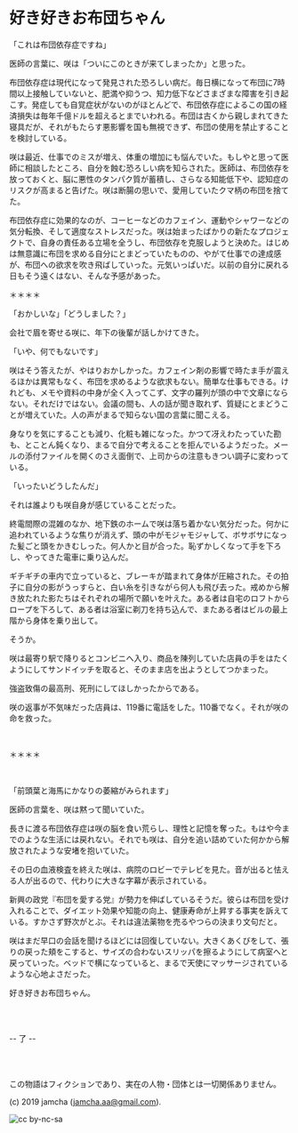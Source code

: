 

# 好き好きお布団ちゃん

「これは布団依存症ですね」

医師の言葉に、咲は「ついにこのときが来てしまったか」と思った。

布団依存症は現代になって発見された恐ろしい病だ。毎日横になって布団に7時間以上接触していないと、肥満や抑うつ、知力低下などさまざまな障害を引き起こす。発症しても自覚症状がないのがほとんどで、布団依存症によるこの国の経済損失は毎年千億ドルを超えるとまでいわれる。布団は古くから親しまれてきた寝具だが、それがもたらす悪影響を国も無視できず、布団の使用を禁止することを検討している。

咲は最近、仕事でのミスが増え、体重の増加にも悩んでいた。もしやと思って医師に相談したところ、自分を蝕む恐ろしい病を知らされた。医師は、布団依存を放っておくと、脳に悪性のタンパク質が蓄積し、さらなる知能低下や、認知症のリスクが高まると告げた。咲は断腸の思いで、愛用していたクマ柄の布団を捨てた。

布団依存症に効果的なのが、コーヒーなどのカフェイン、運動やシャワーなどの気分転換、そして適度なストレスだった。咲は始まったばかりの新たなプロジェクトで、自身の責任ある立場を全うし、布団依存を克服しようと決めた。はじめは無意識に布団を求める自分にとまどっていたものの、やがて仕事での達成感が、布団への欲求を吹き飛ばしていった。元気いっぱいだ。以前の自分に戻れる日もそう遠くはない、そんな予感があった。

＊＊＊＊

「おかしいな」「どうしました？」

会社で眉を寄せる咲に、年下の後輩が話しかけてきた。

「いや、何でもないです」

咲はそう答えたが、やはりおかしかった。カフェイン剤の影響で時たま手が震えるほかは異常もなく、布団を求めるような欲求もない。簡単な仕事もできる。けれども、メモや資料の中身が全く入ってこず、文字の羅列が頭の中で文章にならない。それだけではない。会議の間も、人の話が聞き取れず、質疑にとまどうことが増えていた。人の声がまるで知らない国の言葉に聞こえる。

身なりを気にすることも減り、化粧も雑になった。かつて冴えわたっていた勘も、とことん鈍くなり、まるで自分で考えることを拒んでいるようだった。メールの添付ファイルを開くのさえ面倒で、上司からの注意もきつい調子に変わっている。

「いったいどうしたんだ」

それは誰よりも咲自身が感じていることだった。

終電間際の混雑のなか、地下鉄のホームで咲は落ち着かない気分だった。何かに追われているような焦りが消えず、頭の中がモジャモジャして、ボサボサになった髪ごと頭をかきむしった。何人かと目が合った。恥ずかしくなって手を下ろし、やってきた電車に乗り込んだ。

ギチギチの車内で立っていると、ブレーキが踏まれて身体が圧縮された。その拍子に自分の影がうっすらと、白い糸を引きながら何人も飛び去った。戒めから解き放たれた影たちはそれぞれの場所で願いを叶えた。ある者は自宅のロフトからロープを下ろして、ある者は浴室に剃刀を持ち込んで、またある者はビルの最上階から身体を乗り出して。

そうか。

咲は最寄り駅で降りるとコンビニへ入り、商品を陳列していた店員の手をはたくようにしてサンドイッチを取ると、そのまま店を出ようとしてつかまった。

強盗致傷の最高刑、死刑にしてほしかったからである。

咲の返事が不気味だった店員は、119番に電話をした。110番でなく。それが咲の命を救った。

<br>

＊＊＊＊

<br>

「前頭葉と海馬にかなりの萎縮がみられます」

医師の言葉を、咲は黙って聞いていた。

長きに渡る布団依存症は咲の脳を食い荒らし、理性と記憶を奪った。もはや今までのような生活には戻れない。それでも咲は、自分を追い詰めていた何かから解放されたような安堵を抱いていた。

その日の血液検査を終えた咲は、病院のロビーでテレビを見た。音が出ると怯える人が出るので、代わりに大きな字幕が表示されている。

新興の政党『布団を愛する党』が勢力を伸ばしているそうだ。彼らは布団を受け入れることで、ダイエット効果や知能の向上、健康寿命が上昇する事実を訴えている。すかさず野次がとぶ。それは違法薬物を売るやつらの決まり文句だと。

咲はまだ早口の会話を聞けるほどには回復していない。大きくあくびをして、張りの戻った頬をこすると、サイズの合わないスリッパを擦るようにして病室へと戻っていった。ベッドで横になっていると、まるで天使にマッサージされているような心地よさだった。

好き好きお布団ちゃん。

<br>
<br>

-- 了 --

<br>
<br>

この物語はフィクションであり、実在の人物・団体とは一切関係ありません。  

(c) 2019 jamcha (jamcha.aa@gmail.com).  

![cc by-nc-sa](https://i.creativecommons.org/l/by-nc-sa/4.0/88x31.png)  

